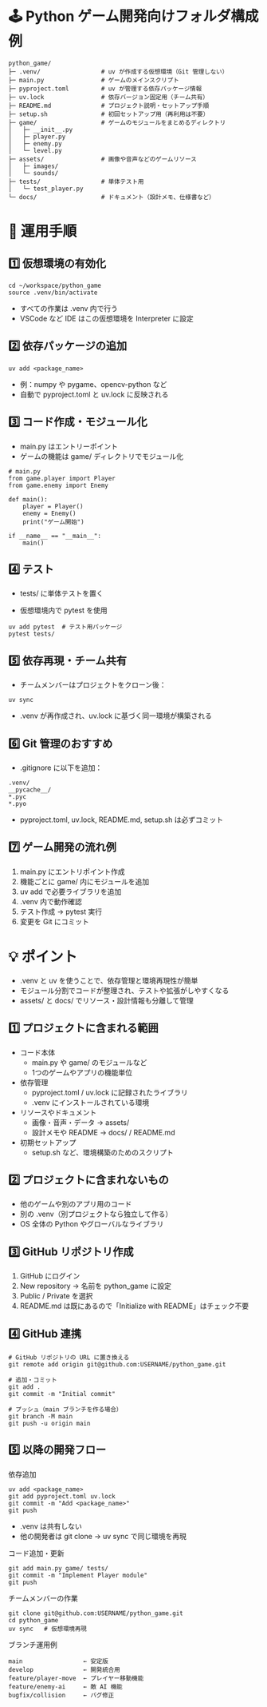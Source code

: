 # 🕹 Python ゲーム開発向けフォルダ構成例

```
python_game/
├─ .venv/                 # uv が作成する仮想環境（Git 管理しない）
├─ main.py                # ゲームのメインスクリプト
├─ pyproject.toml         # uv が管理する依存パッケージ情報
├─ uv.lock                # 依存バージョン固定用（チーム共有）
├─ README.md              # プロジェクト説明・セットアップ手順
├─ setup.sh               # 初回セットアップ用（再利用は不要）
├─ game/                  # ゲームのモジュールをまとめるディレクトリ
│   ├─ __init__.py
│   ├─ player.py
│   ├─ enemy.py
│   └─ level.py
├─ assets/                # 画像や音声などのゲームリソース
│   ├─ images/
│   └─ sounds/
├─ tests/                 # 単体テスト用
│   └─ test_player.py
└─ docs/                  # ドキュメント（設計メモ、仕様書など）
```

# 📌 運用手順
## 1️⃣ 仮想環境の有効化
```
cd ~/workspace/python_game
source .venv/bin/activate
```

- すべての作業は .venv 内で行う
- VSCode など IDE はこの仮想環境を Interpreter に設定

## 2️⃣ 依存パッケージの追加
```
uv add <package_name>
```

- 例：numpy や pygame、opencv-python など
- 自動で pyproject.toml と uv.lock に反映される

## 3️⃣ コード作成・モジュール化

- main.py はエントリーポイント
- ゲームの機能は game/ ディレクトリでモジュール化
```
# main.py
from game.player import Player
from game.enemy import Enemy

def main():
    player = Player()
    enemy = Enemy()
    print("ゲーム開始")
    
if __name__ == "__main__":
    main()
```

## 4️⃣ テスト
- tests/ に単体テストを置く

- 仮想環境内で pytest を使用
```
uv add pytest  # テスト用パッケージ
pytest tests/
```

## 5️⃣ 依存再現・チーム共有

- チームメンバーはプロジェクトをクローン後：
```
uv sync
```

- .venv が再作成され、uv.lock に基づく同一環境が構築される

## 6️⃣ Git 管理のおすすめ

- .gitignore に以下を追加：

```
.venv/
__pycache__/
*.pyc
*.pyo
```

- pyproject.toml, uv.lock, README.md, setup.sh は必ずコミット

## 7️⃣ ゲーム開発の流れ例
1. main.py にエントリポイント作成
2. 機能ごとに game/ 内にモジュールを追加
3. uv add <package> で必要ライブラリを追加
4. .venv 内で動作確認
5. テスト作成 → pytest 実行
6. 変更を Git にコミット


# 💡 ポイント
- .venv と uv を使うことで、依存管理と環境再現性が簡単
- モジュール分割でコードが整理され、テストや拡張がしやすくなる
- assets/ と docs/ でリソース・設計情報も分離して管理


## 1️⃣ プロジェクトに含まれる範囲

- コード本体
  - main.py や game/ のモジュールなど
  - 1つのゲームやアプリの機能単位
- 依存管理
  - pyproject.toml / uv.lock に記録されたライブラリ
  - .venv にインストールされている環境
- リソースやドキュメント
  - 画像・音声・データ → assets/
  - 設計メモや README → docs/ / README.md
- 初期セットアップ
  - setup.sh など、環境構築のためのスクリプト 

## 2️⃣ プロジェクトに含まれないもの
- 他のゲームや別のアプリ用のコード
- 別の .venv（別プロジェクトなら独立して作る）
- OS 全体の Python やグローバルなライブラリ

## 3️⃣ GitHub リポジトリ作成
1. GitHub にログイン
2. New repository → 名前を python_game に設定
3. Public / Private を選択
4. README.md は既にあるので「Initialize with README」はチェック不要

## 4️⃣ GitHub 連携
```
# GitHub リポジトリの URL に置き換える
git remote add origin git@github.com:USERNAME/python_game.git

# 追加・コミット
git add .
git commit -m "Initial commit"

# プッシュ（main ブランチを作る場合）
git branch -M main
git push -u origin main
```

## 5️⃣ 以降の開発フロー
依存追加
```
uv add <package_name>
git add pyproject.toml uv.lock
git commit -m "Add <package_name>"
git push
```

- .venv は共有しない
- 他の開発者は git clone → uv sync で同じ環境を再現

コード追加・更新
```
git add main.py game/ tests/
git commit -m "Implement Player module"
git push
```

チームメンバーの作業
```
git clone git@github.com:USERNAME/python_game.git
cd python_game
uv sync   # 仮想環境再現
```

ブランチ運用例
```
main                 ← 安定版
develop              ← 開発統合用
feature/player-move  ← プレイヤー移動機能
feature/enemy-ai     ← 敵 AI 機能
bugfix/collision     ← バグ修正
```
